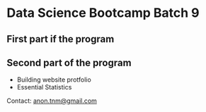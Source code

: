 # Data Science Bootcamp Batch 9

## First part if the program

## Second part of the program
- Building website protfolio
- Essential Statistics

Contact: anon.tnm@gmail.com
